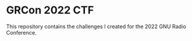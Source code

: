 GRCon 2022 CTF
==============

This repository contains the challenges I created for the 2022 GNU Radio
Conference.
